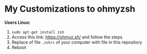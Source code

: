 # My Customizations to ohmyzsh


**Users Linux:**


1. `sudo apt-get install zsh`
2. Access this link: https://ohmyz.sh/ and follow the steps
3. Replace of file `.zshrc` of your computer with file in this repository
4. Reboot 
